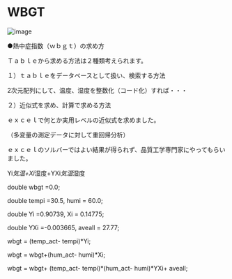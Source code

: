 # WBGT

![image](https://github.com/nhashimoto-gm/WBGT/assets/94941257/75a1f5b0-3ef4-4bf8-9ca3-c332718f3f64)

●熱中症指数（ｗｂｇｔ）の求め方

Ｔａｂｌｅから求める方法は２種類考えられます。

１）ｔａｂｌｅをデータベースとして扱い、検索する方法

 2次元配列にして、温度、湿度を整数化（コード化）すれば・・・


２）近似式を求め、計算で求める方法

 ｅｘｃｅｌで何とか実用レベルの近似式を求めました。

 
 （多変量の測定データに対して重回帰分析）
 
 ｅｘｃｅｌのソルバーではよい結果が得られず、品質工学専門家にやってもらいました。

 
 Yi*気温+Xi*湿度+YXi*気温*湿度
 
 double wbgt =0.0;
 
 double tempi =30.5, humi = 60.0;
 
 double Yi =0.90739, Xi = 0.14775;
 
 double YXi =-0.003665, aveall = 27.77;
 
 wbgt = (temp_act- tempi)*Yi;
 
 wbgt = wbgt+(hum_act- humi)*Xi;
 
 wbgt = wbgt+ (temp_act- tempi)*(hum_act- humi)*YXi+ aveall;
